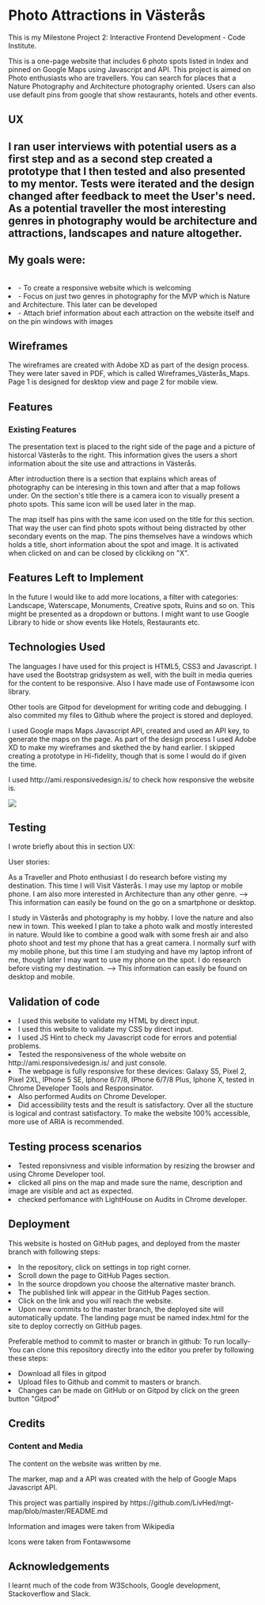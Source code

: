 <h1>Photo Attractions in Västerås</h1>
<p>This is my Milestone Project 2: Interactive Frontend Development - Code Institute.</p>

<p>This is a one-page website that includes 6 photo spots listed in Index and pinned on Google Maps using Javascript and API. This project is aimed on Photo enthusiasts who are travellers. You can search for places that a Nature Photography and Architecture photography oriented. Users can also use default pins from google that show restaurants, hotels and other events.</p>

<h2>UX<h2>
<p>I ran user interviews with potential users as a first step and as a second step created a prototype that I then tested and also presented to my mentor. Tests were iterated and the design changed after feedback to meet the User's need. As a potential traveller the most interesting genres in photography would be architecture and attractions, landscapes and nature altogether.</p> 

<h2>My goals were:</h2><br>
<li>- To create a responsive website which is welcoming</li>
<li>- Focus on just two genres in photography for the MVP which is Nature and Architecture. This later can be developed</li>
<li>- Attach brief information about each attraction on the website itself and on the pin windows with images</li>

<h2>Wireframes</h2>
<p>The wireframes are created with Adobe XD as part of the design process. They were later saved in PDF, which is called Wireframes_Västerås_Maps. Page 1 is designed for desktop view and page 2 for mobile view.</p>

<h2>Features</h2>
<h3>Existing Features</h3>
<p>The presentation text is placed to the right side of the page and a picture of historcal Västerås to the right. This information gives the users a short information about the site use and attractions in Västerås. </p>

<p>After introduction there is a section that explains which areas of photography can be interesing in this town and after that a map follows under. On the section's title there is a camera icon to visually present a photo spots. This same icon will be used later in the map.</p>

<p>The map itself has pins with the same icon used on the title for this section. That way the user can find photo spots without being distracted by other secondary events on the map. The pins themselves have a windows which holds a title, short information about the spot and image. It is activated when clicked on and can be closed by clickikng on "X".</p>

<h2>Features Left to Implement</h2>
<p>In the future I would like to add more locations, a filter with categories: Landscape, Waterscape, Monuments, Creative spots, Ruins and so on. This might be presented as a dropdown or buttons. I might want to use Google Library to hide or show events like Hotels, Restaurants etc.</p>

<h2>Technologies Used</h2>
<p>The languages I have used for this project is HTML5, CSS3 and Javascript. I have used the Bootstrap gridsystem as well, with the built in media queries for the content to be responsive. Also I have made use of Fontawsome icon library.</p>

<p>Other tools are Gitpod for development for writing code and debugging. I also commited my files to Github where the project is stored and deployed.</p>

<p>I used Google maps Maps Javascript API, created and used an API key, to generate the maps on the page.
As part of the design process I used Adobe XD to make my wireframes and skethed the by hand earlier. I skipped creating a prototype in Hi-fidelity, though that is some I would do if given the time.</p>
  
<p>I used http://ami.responsivedesign.is/ to check how responsive the website is.</p>
<img src="https://github.com/VictoriaBC/vasterasmaps-2/blob/master/Screen%20Shot%202020-03-08%20at%2014.13.50.png">

<h2>Testing</h2>
<p>I wrote briefly about this in section UX:</p>

<p>User stories:</p>
<p>As a Traveller and Photo enthusiast I do research before visting my destination. This time I will Visit Västerås. I may use my laptop or mobile phone. I am also more interested in Architecture than any other genre. --> This information can easily be found on the go on a smartphone or desktop.</p>

<p>I study in Västerås and photography is my hobby. I love the nature and also new in town. This weeked I plan to take a photo walk and mostly interested in nature. Would like to combine a good walk with some fresh air and also photo shoot and test my phone that has a great camera. I normally surf with my mobile phone, but this time I am studying and have my laptop infront of me, though later I may want to use my phone on the spot. I do research before visting my destination. --> This information can easily be found on desktop and mobile.</p>

<h2>Validation of code</h2>
<li>I used this website to validate my HTML by direct input.</li>
<li>I used this website to validate my CSS by direct input.</li>
<li>I used JS Hint to check my Javascript code for errors and potential problems.</li>
<li>Tested the responsiveness of the whole website on http://ami.responsivedesign.is/ and just console. </li>
<li>The webpage is fully responsive for these devices: Galaxy S5, Pixel 2, Pixel 2XL, IPhone 5 SE, Iphone 6/7/8, IPhone 6/7/8 Plus, Iphone X, tested in Chrome Developer Tools and Responsinator. </li>
<li>Also performed Audits on Chrome Developer.</li>
<li>Did accessibility tests and the result is satisfactory. Over all the stucture is logical and contrast satisfactory. To make the website 100% accessible, more use of ARIA is recommended.</li>

<h2>Testing process scenarios</h2>
<li>Tested reponsivness and visible information by resizing the browser and using Chrome Developer tool.</li>
<li>clicked all pins on the map and made sure the name, description and image are visible and act as expected.</li> 
<li>checked perfomance with LightHouse on Audits in Chrome developer.</li>


<h2>Deployment</h2>
<p>This website is hosted on GitHub pages, and deployed from the master branch with following steps:</p>

<li>In the repository, click on settings in top right corner.</li>
<li>Scroll down the page to GitHub Pages section.</li>
<li>In the source dropdown you choose the alternative master branch.</li>
<li>The published link will appear in the GitHub Pages section.</li>
<li>Click on the link and you will reach the website.</li>
<li>Upon new commits to the master branch, the deployed site will automatically update. The landing page must be named index.html for the site to deploy correctly on GitHub pages.</li>

<p> Preferable method to commit to master or branch in github: To run locally- You can clone this repository directly into the editor you prefer by following these steps:
<li>Download all files in gitpod</li>
<li>Upload files to Github and commit to masters or branch.</li>
<li>Changes can be made on GitHub or on Gitpod by click on the green button "Gitpod"</li></p>

<h2>Credits</h2>
<h3>Content and Media</h3>
<p>The content on the website was written by me.</p>
<p>The marker, map and a API was created with the help of Google Maps Javascript API.</p>
<p>This project was partially inspired by https://github.com/LivHed/mgt-map/blob/master/README.md</p>
<p>Information and images were taken from Wikipedia</p>
<p>Icons were taken from Fontawwsome</p>

<h2>Acknowledgements</h2>
<p>I learnt much of the code from W3Schools, Google development, Stackoverflow and Slack.</p>
